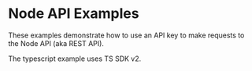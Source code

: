 # Node API Examples
These examples demonstrate how to use an API key to make requests to the Node API (aka REST API).

The typescript example uses TS SDK v2.
